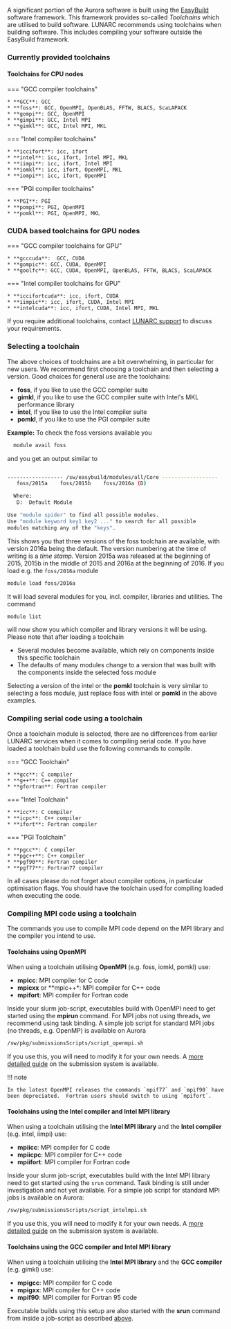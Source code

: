 A significant portion of the Aurora software is built using the [EasyBuild](http://hpcugent.github.io/easybuild/) software framework.  This framework provides so-called _Toolchains_ which are utilised to build software.  LUNARC recommends using toolchains when building software.  This includes compiling your software outside the EasyBuild framework.

### Currently provided toolchains

#### Toolchains for CPU nodes

=== "GCC compiler toolchains"

    * **GCC**: GCC
    * **foss**: GCC, OpenMPI, OpenBLAS, FFTW, BLACS, ScaLAPACK
    * **gompi**: GCC, OpenMPI
    * **gimpi**: GCC, Intel MPI
    * **gimkl**: GCC, Intel MPI, MKL

=== "Intel compiler toolchains"

    * **iccifort**: icc, ifort
    * **intel**: icc, ifort, Intel MPI, MKL
    * **iimpi**: icc, ifort, Intel MPI
    * **iomkl**: icc, ifort, OpenMPI, MKL
    * **iompi**: icc, ifort, OpenMPI

=== "PGI compiler toolchains"
 
    * **PGI**: PGI
    * **pompi**: PGI, OpenMPI
    * **pomkl**: PGI, OpenMPI, MKL

### CUDA based toolchains for GPU nodes

=== "GCC compiler toolchains for GPU"

    * **gcccuda**:  GCC, CUDA
    * **gompic**: GCC, CUDA, OpenMPI
    * **goolfc**: GCC, CUDA, OpenMPI, OpenBLAS, FFTW, BLACS, ScaLAPACK

=== "Intel compiler toolchains for GPU"

    * **iccifortcuda**: icc, ifort, CUDA
    * **iimpic**: icc, ifort, CUDA, Intel MPI
    * **intelcuda**: icc, ifort, CUDA, Intel MPI, MKL

If you require additional toolchains, contact [LUNARC support](http://www.lunarc.lu.se/support/support-form/) to discuss your requirements.

### Selecting a toolchain

The above choices of toolchains are a bit overwhelming, in particular for new users.  We recommend first choosing a toolchain and then selecting a version.  Good choices for general use are the toolchains:

* **foss**, if you like to use the GCC compiler suite
* **gimkl**, if you like to use the GCC compiler suite with Intel's MKL performance library
* **intel**, if you like to use the Intel compiler suite
* **pomkl**, if you like to use the PGI compiler suite

**Example:** To check the foss versions available you

```bash
  module avail foss
```
and you get an output similar to

```bash

------------------ /sw/easybuild/modules/all/Core ------------------
   foss/2015a    foss/2015b    foss/2016a (D)

  Where:
   D:  Default Module

Use "module spider" to find all possible modules.
Use "module keyword key1 key2 ..." to search for all possible
modules matching any of the "keys".
```

This shows you that three versions of the foss toolchain are available, with version 2016a being the default.  The version numbering at the time of writing is a *time stamp*.  Version 2015a was released at the beginning of 2015, 2015b in the middle of 2015 and 2016a at the beginning of 2016.  If you load e.g. the `foss/2016a` module

```bash
module load foss/2016a
```

It will load several modules for you, incl. compiler, libraries and utilities.  The command 

```bash
module list
```

will now show you which compiler and library versions it will be using.  Please note that after loading a toolchain

 * Several modules become available, which rely on components inside this specific toolchain 
 * The defaults of many modules change to a version that was built with the components inside the selected foss module

Selecting a version of the intel or the **pomkl** toolchain is very similar to selecting a foss module, just replace foss with intel or **pomkl** in the above examples.

### Compiling serial code using a toolchain

Once a toolchain module is selected, there are no differences from earlier LUNARC services when it comes to compiling serial code.
If you have loaded a toolchain build use the following commands to compile.

=== "GCC Toolchain"

    * **gcc**: C compiler
    * **g++**: C++ compiler
    * **gfortran**: Fortran compiler

=== "Intel Toolchain"

    * **icc**: C compiler
    * **icpc**: C++ compiler
    * **ifort**: Fortran compiler

=== "PGI Toolchain"

    * **pgcc**: C compiler
    * **pgc++**: C++ compiler
    * **pgf90**: Fortran compiler
    * **pgf77**: Fortran77 compiler
 
In all cases please do not forget about compiler options, in particular optimisation flags.  You should have the toolchain used for compiling loaded when executing the code.

### Compiling MPI code using a toolchain

The commands you use to compile MPI code depend on the MPI library and the compiler you intend to use.  

#### Toolchains using OpenMPI

When using a toolchain utilising **OpenMPI** (e.g. foss, iomkl, pomkl) use: 

 * **mpicc**: MPI compiler for C code
 * **mpicxx** or **mpic++*: MPI compiler for C++ code
 * **mpifort**: MPI compiler for Fortran code
 
Inside your slurm job-script, executables build with OpenMPI need to get started using the **mpirun** command.  For MPI jobs not using threads, we recommend using task binding.  A simple job script for standard MPI jobs (no threads, e.g. OpenMP) is available on Aurora

```bash
/sw/pkg/submissionsScripts/script_openmpi.sh
```

If you use this, you will need to modify it for your own needs.  A [more detailed guide](http://lunarc-documentation.readthedocs.org/en/latest/batch_system/) on the submission system is available.
 
!!! note 

    In the latest OpenMPI releases the commands `mpif77` and `mpif90` have been depreciated.  Fortran users should switch to using `mpifort`.

#### Toolchains using the Intel compiler and Intel MPI library

When using a toolchain utilising the **Intel MPI library** and the **Intel compiler** (e.g. intel, iimpi) use:

* **mpiicc**: MPI compiler for C code
* **mpiicpc**: MPI compiler for C++ code
* **mpiifort**: MPI compiler for Fortran code
 
Inside your slurm job-script, executables build with the Intel MPI library need to get started using the `srun` command.  Task binding is still under investigation and not yet available. For a simple job script for standard MPI jobs is available on Aurora:

```bash
/sw/pkg/submissionsScripts/script_intelmpi.sh
```

If you use this, you will need to modify it for your own needs.  A [more detailed guide](http://lunarc-documentation.readthedocs.org/en/latest/batch_system/) on the submission system is available.


#### Toolchains using the GCC compiler and Intel MPI library

When using a toolchain utilising the **Intel MPI library** and the **GCC compiler** (e.g. gimkl) use:

* **mpigcc**: MPI compiler for C code
* **mpigxx**: MPI compiler for C++ code
* **mpif90**: MPI compiler for Fortran 95 code

Executable builds using this setup are also started with the **srun** command from inside a job-script as described [above](#toolchains-using-the-intel-compiler-and-intel-mpi-library).


